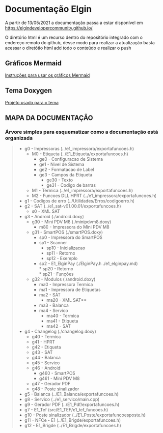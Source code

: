 # Documentação Elgin
A partir de 13/05/2021 a documentação passa a estar disponível em
https://elgindevelopercommunity.github.io/

O diretório html é um recurso dentro do repositório integrado com o endereço
remoto do github, desse modo para realizar a atualização basta acessar o diretótio html
add todo o conteúdo e realizar o push

## Gráficos Mermaid
[Instruções para usar os gráficos Mermaid](https://github.com/tttapa/doxygen-mermaid)

## Tema Doxygen
[Projeto usado para o tema](https://jothepro.github.io/doxygen-awesome-css/)

## MAPA DA DOCUMENTAÇÃO
### Árvore simples para esquematizar como a documentação está organizada

> * g0 - Impressoras (../e1_impressora/exportafuncoes.h)<br>
>   * M0 - Etiqueta (../E1_Etiqueta/exportafuncoes.h)<br>
>      * ge0 - Configuracao de Sistema<br>
>       * ge1 - Nivel de Sistema<br>
>       * ge2 - Formatacao de Label<br>
>       * ge3 - Campos da Etiqueta<br>
>           * ge30 - Texto<br>
>           * ge31 - Codigo de barras<br>
>    * M1 - Térmica (../e1_impressora/exportafuncoes.h)<br>
>    * M2 - Funcoes DLL HPRT (../e1_impressora/exportafuncoes.h)<br>
> * g1 - Codigos de erro (../Utilidades/Erros/codigoerro.h)<br>
> * g2 - SAT (../e1_sat-v01.00.01/exportafuncoes.h)<br>
>    * s0 - XML SAT<br>
> * g3 - Android (./android.doxy)<br>
>    * g30 - Mini PDV M8 (./minipdvm8.doxy)<br>
>        * m80 - Impressora do Mini PDV M8<br>
>    * g31 - SmartPOS (./smartPOS.doxy)<br>
>        * sp0 - Impressora do SmartPOS<br>
>        * sp1 - Scanner<br>
>            * sp10 - Inicializacao<br>
>            * sp11 - Retorno<br>
>            * sp12 - Exemplo<br>
> 	   * sp2 - E1_ElginPay (./ElginPay.h ./e1_elginpay.md)<br>
>            * sp20 - Retorno<br>
>            * sp21 - Funções<br>
>    * g32 - Modulos (./android.doxy)<br>
>        * ma0 - Impressora Termica<br>
>        * ma1 - Impressora de Etiquetas<br>
>        * ma2 - SAT<br>
>            * ma20 - XML SAT**<br>
>        * ma3 - Balanca<br>
>        * ma4 - Servico<br>
>            * ma40 - Termica<br>
>            * ma41 - Etiqueta<br>
>            * ma42 - SAT<br>
> * g4 - Changelog (./changelog.doxy)<br>
>    * g40 - Termica<br>
>    * g41 - HPRT<br>
>    * g42 - Etiqueta<br>
>    * g43 - SAT<br>
>    * g44 - Balanca<br>
>    * g45 - Servico<br>
>    * g46 - Android<br>
>        * g460 - SmartPOS<br>
>        * g461 - Mini PDV M8<br>
>    * g47 - Gerador PDF<br>
>    * g48 - Poste sinalizador<br>
> * g5 - Balanca (../E1_Balanca/exportafuncoes.h)<br>
> * g8 - Servico (../e1_servico/main.cpp)<br>
> * g9 - Gerador PDF (../E1_Pdf/exportafuncoes.h)<br>
> * g7 - E1_Tef (src/E1_TEF/e1_tef_funcoes.h)<br>
> * g10 - Poste sinalizador (../E1_Poste/exportafuncoesposte.h)<br>
> * g11 - NFCe - E1 (../E1_Brigde/exportafuncoes.h)<br>
> * g12 - E1_Brigde (../E1_Brigde/exportafuncoes.h)<br>